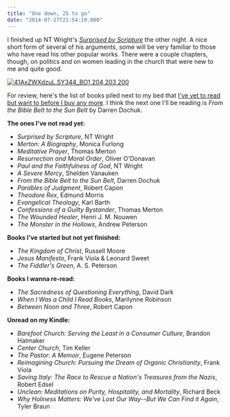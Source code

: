```yaml
---
title: "One down, 25 to go"
date: "2014-07-27T21:54:19.000"
---
```


I finished up NT Wright's [_Surprised by Scripture_](http://www.amazon.com/gp/product/B00FJ34XZQ/ref=as_li_tl?ie=UTF8&camp=1789&creative=390957&creativeASIN=B00FJ34XZQ&linkCode=as2&tag=chrishubbs-20&linkId=DLPIGLRLRGIZPNHL) the other night. A nice short form of several of his arguments, some will be very familiar to those who have read his other popular works. There were a couple chapters, though, on politics and on women leading in the church that were new to me and quite good.

[![41AxZWXdzuL._SY344_BO1,204,203,200_](http://chrishubbs.com/wordpress/wp-content/uploads/2014/07/41AxZWXdzuL._SY344_BO1204203200_.jpg)](http://www.amazon.com/gp/product/B00FJ34XZQ/ref=as_li_tl?ie=UTF8&camp=1789&creative=390957&creativeASIN=B00FJ34XZQ&linkCode=as2&tag=chrishubbs-20&linkId=DLPIGLRLRGIZPNHL)

For review, here's the list of books piled next to my bed that [I've yet to read but want to before I buy any more](http://chrishubbs.com/2014/07/21/no-more-buying-until-i-do-some-reading/). I think the next one I'll be reading is _From the Bible Belt to the Sun Belt_ by Darren Dochuk.

**The ones I've not read yet:**

- _Surprised by Scripture_, NT Wright
- _Merton: A Biography_, Monica Furlong
- _Meditative Prayer_, Thomas Merton
- _Resurrection and Moral Order_, Oliver O'Donavan
- _Paul and the Faithfulness of God_, NT Wright
- _A Severe Mercy_, Shelden Vanauken
- _From the Bible Belt to the Sun Belt_, Darren Dochuk
- _Parables of Judgment_, Robert Capon
- _Theodore Rex_, Edmund Morris
- _Evangelical Theology_, Karl Barth
- _Confessions of a Guilty Bystander_, Thomas Merton
- _The Wounded Healer_, Henri J. M. Nouwen
- _The Monster in the Hollows_, Andrew Peterson

**Books I've started but not yet finished:**

- _The Kingdom of Christ_, Russell Moore
- _Jesus Manifesto_, Frank Viola & Leonard Sweet
- _The Fiddler's Green_, A. S. Peterson

**Books I wanna re-read:**

- _The Sacredness of Questioning Everything_, David Dark
- _When I Was a Child I Read Books_, Marilynne Robinson
- _Between Noon and Three_, Robert Capon

**Unread on my Kindle:**

- _Barefoot Church: Serving the Least in a Consumer Culture_, Brandon Hatmaker
- _Center Church_, Tim Keller
- _The Pastor: A Memoir_, Eugene Peterson
- _Reimagining Church: Pursuing the Dream of Organic Christianity_, Frank Viola
- _Saving Italy: The Race to Rescue a Nation's Treasures from the Nazis_, Robert Edsel
- _Unclean: Meditations on Purity, Hospitality, and Mortality_, Richard Beck
- _Why Holiness Matters: We've Lost Our Way--But We Can Find it Again_, Tyler Braun
